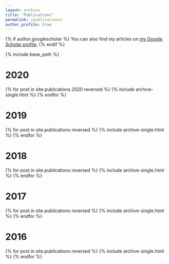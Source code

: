 ```yaml
---
layout: archive
title: "Publications"
permalink: /publications/
author_profile: true
---
```


{% if author.googlescholar %}
  You can also find my articles on <u><a href="{{author.googlescholar}}">my Google Scholar profile</a>.</u>
{% endif %}

{% include base_path %}

2020
======
{% for post in site.publications.2020 reversed %}
  {% include archive-single.html %}
{% endfor %}

2019
======
{% for post in site.publications reversed %}
  {% include archive-single.html %}
{% endfor %}

2018
======
{% for post in site.publications reversed %}
  {% include archive-single.html %}
{% endfor %}

2017
======
{% for post in site.publications reversed %}
  {% include archive-single.html %}
{% endfor %}


2016
======
{% for post in site.publications reversed %}
  {% include archive-single.html %}
{% endfor %}


<!-- {% for post in site.publications reversed %}
  {% include archive-single.html %}
{% endfor %}
 -->